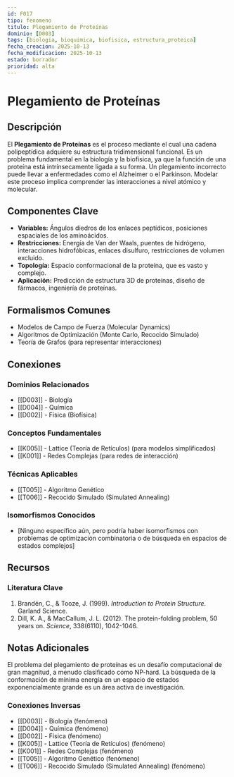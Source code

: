 ```yaml
---
id: F017
tipo: fenomeno
titulo: Plegamiento de Proteínas
dominio: [D003]
tags: [biologia, bioquimica, biofisica, estructura_proteica]
fecha_creacion: 2025-10-13
fecha_modificacion: 2025-10-13
estado: borrador
prioridad: alta
---
```


# Plegamiento de Proteínas

## Descripción

El **Plegamiento de Proteínas** es el proceso mediante el cual una cadena polipeptídica adquiere su estructura tridimensional funcional. Es un problema fundamental en la biología y la biofísica, ya que la función de una proteína está intrínsecamente ligada a su forma. Un plegamiento incorrecto puede llevar a enfermedades como el Alzheimer o el Parkinson. Modelar este proceso implica comprender las interacciones a nivel atómico y molecular.

## Componentes Clave

- **Variables:** Ángulos diedros de los enlaces peptídicos, posiciones espaciales de los aminoácidos.
- **Restricciones:** Energía de Van der Waals, puentes de hidrógeno, interacciones hidrofóbicas, enlaces disulfuro, restricciones de volumen excluido.
- **Topología:** Espacio conformacional de la proteína, que es vasto y complejo.
- **Aplicación:** Predicción de estructura 3D de proteínas, diseño de fármacos, ingeniería de proteínas.

## Formalismos Comunes

- Modelos de Campo de Fuerza (Molecular Dynamics)
- Algoritmos de Optimización (Monte Carlo, Recocido Simulado)
- Teoría de Grafos (para representar interacciones)

## Conexiones

### Dominios Relacionados
- [[D003]] - Biología
- [[D004]] - Química
- [[D002]] - Física (Biofísica)

### Conceptos Fundamentales
- [[K005]] - Lattice (Teoría de Retículos) (para modelos simplificados)
- [[K001]] - Redes Complejas (para redes de interacción)

### Técnicas Aplicables
- [[T005]] - Algoritmo Genético
- [[T006]] - Recocido Simulado (Simulated Annealing)

### Isomorfismos Conocidos
- [Ninguno específico aún, pero podría haber isomorfismos con problemas de optimización combinatoria o de búsqueda en espacios de estados complejos]

## Recursos

### Literatura Clave
1.  Brandén, C., & Tooze, J. (1999). *Introduction to Protein Structure*. Garland Science.
2.  Dill, K. A., & MacCallum, J. L. (2012). The protein-folding problem, 50 years on. *Science*, 338(6110), 1042-1046.

## Notas Adicionales

El problema del plegamiento de proteínas es un desafío computacional de gran magnitud, a menudo clasificado como NP-hard. La búsqueda de la conformación de mínima energía en un espacio de estados exponencialmente grande es un área activa de investigación.

### Conexiones Inversas
- [[D003]] - Biología (fenómeno)
- [[D004]] - Química (fenómeno)
- [[D002]] - Física (fenómeno)
- [[K005]] - Lattice (Teoría de Retículos) (fenómeno)
- [[K001]] - Redes Complejas (fenómeno)
- [[T005]] - Algoritmo Genético (fenómeno)
- [[T006]] - Recocido Simulado (Simulated Annealing) (fenómeno)

